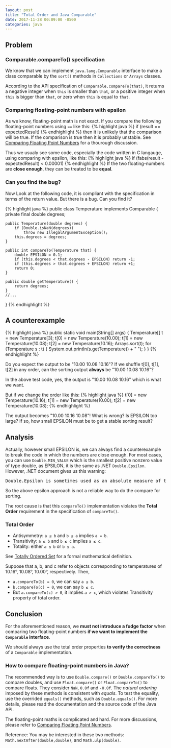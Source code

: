 ```yaml
---
layout: post
title: "Total Order and Java Comparable"
date: 2017-11-28 00:09:00 -0500
categories: java
---
```


## Problem

### Comparable.compareTo() specification

We know that we can implement `java.lang.Comparable` interface to make a class comparable by the `sort()` methods in `Collections` or `Arrays` classes.  

According to the API specification of `Comparable.compareTo(that)`, it returns a negative integer when `this` is smaller than `that`, or a positive integer when `this` is bigger than `that`, or zero when `this` is equal to `that`.

### Comparing floating-point numbers with epsilon

As we know, floating-point math is not exact.  If you compare the following floating-point numbers using `==` like this:
{% highlight java %}
if (result == expectedResult)
{% endhighlight %}
then it is unlikely that the comparison will be true.  If the comparison is true then it is probably unstable.  See [Comparing Floating Point Numbers](https://randomascii.wordpress.com/2012/02/25/comparing-floating-point-numbers-2012-edition/) for a thourough discussion.

Thus we usualy see some code, especially the code written in C langauge, using comparing with epsilon, like this:
{% highlight java %}
if (fabs(result - expectedResult) < 0.00001)
{% endhighlight %}
If the two floating-numbers are **close enough**, they can be treated to be **equal**.

### Can you find the bug?

Now Look at the following code, it is compliant with the specification in terms of the return value.  But there is a bug.  Can you find it?

{% highlight java %}
public class Temperature implements Comparable<Temperature> {
    private final double degrees;
    
    public Temperature(double degrees) {
        if (Double.isNaN(degrees))
            throw new IllegalArgumentException();
        this.degrees = degrees;
    }

    public int compareTo(Temperature that) {
        double EPSILON = 0.1;
        if (this.degrees < that.degrees - EPSILON) return -1;
        if (this.degrees > that.degrees + EPSILON) return +1;
        return 0;
    }

    public double getTemperature() {
        return degrees;
    }
    //...    
}
{% endhighlight %}


## A counterexample

{% highlight java %}
    public static void main(String[] args) {
        Temperature[] t = new Temperature[3];
        t[0] = new Temperature(10.00);
        t[1] = new Temperature(10.08);
        t[2] = new Temperature(10.16);
        Arrays.sort(t);
        for (Temperature s : t) {
            System.out.println(s.getTemperature() + " ");
        }
    }
{% endhighlight %}

Do you expect the output to be "10.00 10.08 10.16"?  If we shuffle t[0], t[1], t[2] in any order, can the sorting output **always** be "10.00 10.08 10.16"?

In the above test code, yes, the output is "10.00 10.08 10.16" which is what we want.

But if we change the order like this:
{% highlight java %}
        t[0] = new Temperature(10.16);
        t[1] = new Temperature(10.00);
        t[2] = new Temperature(10.08);
{% endhighlight %}

The output becomes "10.00 10.16 10.08"!  What is wrong?  Is EPSILON too large?  If so, how small EPSILON must be to get a stable sorting result?

## Analysis

Actually, however small EPSILON is, we can always find a counterexample to break the code in which the numbers are close enough.  For most cases, you can use `Double.MIN_VALUE` which is the smallest positive nonzero value of type double, as EPSILON, it is the same as .NET `Double.Epsilon`.  However, .NET document gives us this warning:

<pre>
Double.Epsilon is sometimes used as an absolute measure of the distance between two Double values when testing for equality. However, Double.Epsilon measures the smallest possible value that can be added to, or subtracted from, a Double whose value is zero. For most positive and negative Double values, the value of Double.Epsilon is too small to be detected. Therefore, except for values that are zero, we do not recommend its use in tests for equality.
</pre>

So the above epsilon approach is not a reliable way to do the compare for sorting.

The root cause is that this `compareTo()` implementation violates the **Total Order** requirement in the specification of `compareTo()`.

### Total Order
- Antisymmetry: `a ≤ b` and `b ≤ a` implies `a = b`.
- Transitivity: `a ≤ b` and `b ≤ c` implies `a ≤ c`.
- Totality: either `a ≤ b` or `b ≤ a`.

See [Totally Ordered Set](http://mathworld.wolfram.com/TotallyOrderedSet.html) for a formal mathematical definition.

Suppose that a, b, and c refer to objects corresponding to temperatures of 10.16°, 10.08°, 10.00°, respectively.  Then,

- `a.compareTo(b) = 0`, we can say `a ≤ b`.
- `b.compareTo(c) = 0`, we can say `b ≤ c`.
- But `a.compareTo(c) > 0`, it implies `a > c`, which violates Transitivity property of total order.

## Conclusion

For the aforementioned reason, we **must not introduce a fudge factor** when comparing two floating-point numbers **if we want to implement the `Comparable` interface**.

We should always use the total order properties **to verify the correctness** of a `Comparable` implementation.

### How to compare floating-point numbers in Java?

The recommended way is to use `Double.compare()` or `Double.compareTo()` to compare doubles, and use `Float.compare()` or `Float.compareTo()` to compare floats.  They consider `NaN`, `0.0f` and `-0.0f`.  The _natural ordering_ imposed by these methods is consistent with _equals_.  To test the equality, use the overrided `equals()` methods, such as `Double.equals()`.  For more details, please read the documentation and the source code of the Java API.

The floating-point maths is complicated and hard.  For more discussions, please refer to [Comparing Floating Point Numbers](https://randomascii.wordpress.com/2012/02/25/comparing-floating-point-numbers-2012-edition/).

Reference: You may be interested in these two methods: `Math.nextAfter(double,double)`, and `Math.ulp(double)`.
